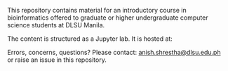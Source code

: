 This repository contains material for an introductory course in bioinformatics offered to graduate or higher undergraduate computer science students at DLSU Manila. 

The content is structured as a Jupyter lab. 
It is hosted at: 

Errors, concerns, questions?
Please contact:
anish.shrestha@dlsu.edu.ph
or raise an issue in this repository.
